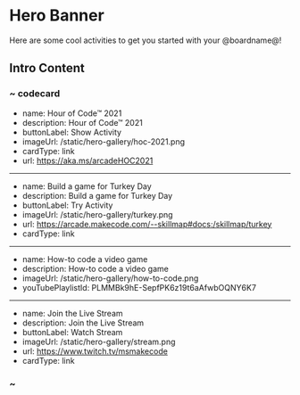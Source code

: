# Hero Banner

Here are some cool activities to get you started with your @boardname@!

## Intro Content

### ~ codecard
* name: Hour of Code™ 2021
* description: Hour of Code™ 2021
* buttonLabel: Show Activity
* imageUrl: /static/hero-gallery/hoc-2021.png
* cardType: link
* url: https://aka.ms/arcadeHOC2021
---
* name: Build a game for Turkey Day
* description: Build a game for Turkey Day
* buttonLabel: Try Activity
* imageUrl: /static/hero-gallery/turkey.png
* url: https://arcade.makecode.com/--skillmap#docs:/skillmap/turkey
* cardType: link
---
* name: How-to code a video game
* description: How-to code a video game
* imageUrl: /static/hero-gallery/how-to-code.png
* youTubePlaylistId: PLMMBk9hE-SepfPK6z19t6aAfwbOQNY6K7
---
* name: Join the Live Stream
* description: Join the Live Stream
* buttonLabel: Watch Stream
* imageUrl: /static/hero-gallery/stream.png
* url: https://www.twitch.tv/msmakecode
* cardType: link

### ~
